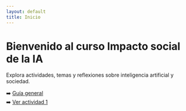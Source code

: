 ```yaml
---
layout: default
title: Inicio
---
```


# Bienvenido al curso Impacto social de la IA

Explora actividades, temas y reflexiones sobre inteligencia artificial y sociedad.

➡️ [Guía general](guia.md)  
➡️ [Ver actividad 1](actividades/actividad_s01)
